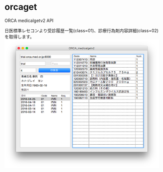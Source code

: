 # orcaget
ORCA medicalgetv2 API

日医標準レセコンより受診履歴一覧(class=01)、診療行為剤内容詳細(class=02)を取得します。
<img src="https://github.com/p72/orcaget/blob/master/orcaget.png">
